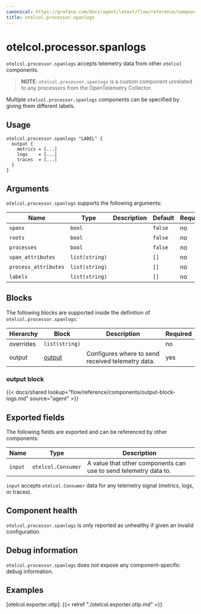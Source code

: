 ```yaml
---
canonical: https://grafana.com/docs/agent/latest/flow/reference/components/otelcol.processor.spanlogs/
title: otelcol.processor.spanlogs
---
```


# otelcol.processor.spanlogs

`otelcol.processor.spanlogs` accepts telemetry data from other `otelcol`
components.

> **NOTE**: `otelcol.processor.spanlogs` is a custom component unrelated 
> to any processors from the OpenTelemetry Collector.

Multiple `otelcol.processor.spanlogs` components can be specified by giving them
different labels.

## Usage

```river
otelcol.processor.spanlogs "LABEL" {
  output {
    metrics = [...]
    logs    = [...]
    traces  = [...]
  }
}
```

## Arguments

`otelcol.processor.spanlogs` supports the following arguments:

Name | Type | Description | Default | Required
---- | ---- | ----------- | ------- | --------
`spans` | `bool` |  | `false` | no
`roots` | `bool` |  | `false` | no
`processes` | `bool` |  | `false` | no
`span_attributes` | `list(string)` |  | `[]` | no
`process_attributes` | `list(string)` |  | `[]` | no
`labels` | `list(string)` |  | `[]` | no

## Blocks

The following blocks are supported inside the definition of
`otelcol.processor.spanlogs`:

Hierarchy | Block | Description | Required
--------- | ----- | ----------- | --------
overrides | `list(string)` |  | no
output | [output][] | Configures where to send received telemetry data. | yes

[output]: #output-block

### output block

{{< docs/shared lookup="flow/reference/components/output-block-logs.md" source="agent" >}}

## Exported fields

The following fields are exported and can be referenced by other components:

Name | Type | Description
---- | ---- | -----------
`input` | `otelcol.Consumer` | A value that other components can use to send telemetry data to.

`input` accepts `otelcol.Consumer` data for any telemetry signal (metrics,
logs, or traces).

## Component health

`otelcol.processor.spanlogs` is only reported as unhealthy if given an invalid
configuration.

## Debug information

`otelcol.processor.spanlogs` does not expose any component-specific debug
information.

## Examples


[otelcol.exporter.otlp]: {{< relref "./otelcol.exporter.otlp.md" >}}
